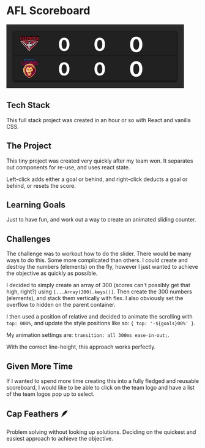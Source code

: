 # AFL Scoreboard

![Alt text](https://github.com/danieldbird/afl-scoreboard/blob/main/demo.gif?raw=true "Title")

## Tech Stack

This full stack project was created in an hour or so with React and vanilla CSS.

## The Project

This tiny project was created very quickly after my team won. It separates out components for re-use, and uses react state.

Left-click adds either a goal or behind, and right-click deducts a goal or behind, or resets the score.

## Learning Goals

Just to have fun, and work out a way to create an animated sliding counter.

## Challenges

The challenge was to workout how to do the slider. There would be many ways to do this. Some more complicated than others. I could create and destroy the numbers (elements) on the fly, however I just wanted to achieve the objective as quickly as possible.

I decided to simply create an array of 300 (scores can't possibly get that high, right?) using `[...Array(300).keys()]`. Then create the 300 numbers (elements), and stack them vertically with flex. I also obviously set the overflow to hidden on the parent container.

I then used a position of relative and decided to animate the scrolling with `top: 000%`, and update the style positions like so: `{ top: '-${goals}00%' }`.

My animation settings are: `transition: all 300ms ease-in-out;`.

With the correct line-height, this approach works perfectly.

## Given More Time

If I wanted to spend more time creating this into a fully fledged and reusable scoreboard, I would like to be able to click on the team logo and have a list of the team logos pop up to select.

## Cap Feathers 🪶

Problem solving without looking up solutions. Deciding on the quickest and easiest approach to achieve the objective.
